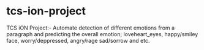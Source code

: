 # tcs-ion-project
TCS iON Project:- Automate detection of different emotions from a paragraph and predicting the overall emotion; loveheart_eyes, happy/smiley face, worry/deppressed, angry/rage sad/sorrow and etc.
